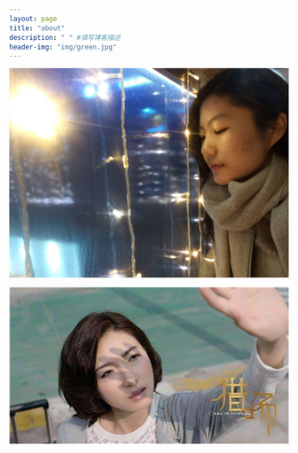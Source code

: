 ```yaml
---
layout: page
title: "about"
description: " " #填写博客描述
header-img: "img/green.jpg"
---
```


![photo](img/you.jpg)

![photo1](img/her.jpg)





